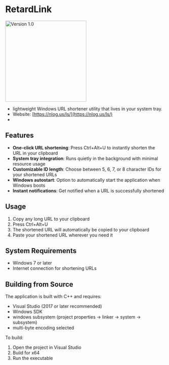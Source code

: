 # RetardLink

<img src="https://nlog.us/ls/favicon.png" width="256" height="256" alt="Version 1.0">

- lightweight Windows URL shortener utility that lives in your system tray.
- Website: [https://nlog.us/ls/](https://nlog.us/ls/)
- 
## Features

- **One-click URL shortening**: Press Ctrl+Alt+U to instantly shorten the URL in your clipboard
- **System tray integration**: Runs quietly in the background with minimal resource usage
- **Customizable ID length**: Choose between 5, 6, 7, or 8 character IDs for your shortened URLs
- **Windows autostart**: Option to automatically start the application when Windows boots
- **Instant notifications**: Get notified when a URL is successfully shortened

## Usage

1. Copy any long URL to your clipboard
2. Press Ctrl+Alt+U
3. The shortened URL will automatically be copied to your clipboard
4. Paste your shortened URL wherever you need it

## System Requirements

- Windows 7 or later
- Internet connection for shortening URLs

## Building from Source

The application is built with C++ and requires:
- Visual Studio (2017 or later recommended)
- Windows SDK
- windows subsystem (project properties -> linker -> system -> subsystem)
- multi-byte encoding selected

To build:
1. Open the project in Visual Studio
2. Build for x64
3. Run the executable
